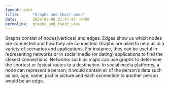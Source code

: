 ```yaml
---
layout: post
title:      "Graphs and their uses"
date:       2020-09-06 21:47:45 -0400
permalink:  graphs_and_their_uses
---
```



Graphs consist of nodes(vertices) and edges. Edges show us which nodes are connected and how they are connected. Graphs are used to help us in a variety of scenarios and applications. For instance, they can be useful in representing networks or in social media (or dating) applications to find the closest connections. Networks such as maps can use graphs to determine the shortest or fastest routes to a destination. In social media platforms, a node can represent a person; it would contain all of the person’s data such as bio, age, name, profile picture and each connection to another person would be an edge.
